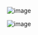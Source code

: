 ![image](https://github.com/arasniewiczMarcin/pirat-gdansk/assets/114569001/77326c7c-b8a0-4abe-87a4-a0ff8e5c81c3)

![image](https://github.com/arasniewiczMarcin/pirat-gdansk/assets/114569001/d181156d-5783-4df9-98ff-6fde90449cf9)

